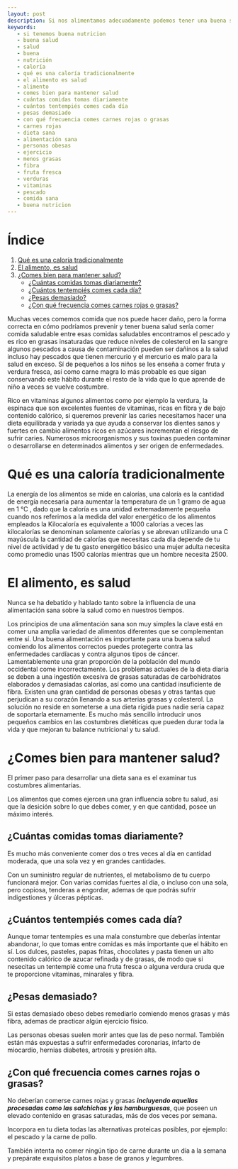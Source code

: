 ```yaml
---
layout: post
description: Si nos alimentamos adecuadamente podemos tener una buena salud, pero si investigamos sobre nutrición tendríamos una idea sobre que alimentos elegir, también tendríamos un detalle extenso sobre los alimentos incluso información que desconocíamos
keywords:
   - si tenemos buena nutricion
   - buena salud
   - salud
   - buena 
   - nutrición
   - caloría
   - qué es una caloría tradicionalmente
   - el alimento es salud
   - alimento
   - comes bien para mantener salud
   - cuántas comidas tomas diariamente
   - cuántos tentempiés comes cada día
   - pesas demasiado
   - con qué frecuencia comes carnes rojas o grasas
   - carnes rojas
   - dieta sana
   - alimentación sana
   - personas obesas
   - ejercicio
   - menos grasas
   - fibra
   - fruta fresca
   - verduras
   - vitaminas
   - pescado
   - comida sana
   - buena nutricion
---
```


# Índice

1. [Qué es una caloría tradicionalmente](#qué-es-una-caloría-tradicionalmente)
2. [El alimento, es salud](#el-alimento-es-salud)
3. [¿Comes bien para mantener salud?](#comes-bien-para-mantener-salud)
     - [¿Cuántas comidas tomas diariamente?](#cuántas-comidas-tomas-diariamente)
     - [¿Cuántos tentempiés comes cada día?](#cuántos-tentempiés-comes-cada-día)
     - [¿Pesas demasiado?](#pesas-demasiado)
     - [¿Con qué frecuencia comes carnes rojas o grasas?](#con-qué-frecuencia-comes-carnes-rojas-o-grasas)

Muchas veces comemos comida que nos puede hacer daño, pero la forma correcta en cómo podríamos prevenir y tener buena salud sería comer comida saludable entre esas comidas saludables encontramos el pescado y es rico en grasas insaturadas que reduce niveles de colesterol en la sangre algunos pescados a causa de contaminación pueden ser dañinos a la salud incluso hay pescados que tienen mercurio y el mercurio es malo para la salud en exceso.
Sí de pequeños a los niños se les enseña a comer fruta y verdura fresca, así como carne magra lo más probable es que sigan conservando este hábito durante el resto de la vida que lo que aprende de niño a veces se vuelve costumbre.

Rico en vitaminas algunos alimentos como por ejemplo la verdura, la espinaca que son excelentes fuentes de vitaminas, ricas en fibra y de bajo contenido calórico, si queremos prevenir las caries necesitamos hacer una dieta equilibrada y variada ya que ayuda a conservar los dientes sanos y fuertes en cambio alimentos ricos en azúcares incrementan el riesgo de sufrir caries. Numerosos microorganismos y sus toxinas pueden contaminar o desarrollarse en determinados alimentos y ser origen de enfermedades.

# Qué es una caloría tradicionalmente

La energía de los alimentos se mide en calorías, una caloría es la cantidad de energía necesaria para aumentar la temperatura de un 1 gramo de agua en 1 °C , dado que la caloría es una unidad extremadamente pequeña cuando nos referimos a la medida del valor energético de los alimentos empleados la Kilocaloría es equivalente a 1000 calorías a veces las kilocalorías se denominan solamente calorías y se abrevan utilizando una C mayúscula la cantidad de calorías que necesitas cada día depende de tu nivel de actividad y de tu gasto energético básico una mujer adulta necesita como promedio unas 1500 calorías mientras que un hombre necesita 2500.

# El alimento, es salud

Nunca se ha debatido y hablado tanto sobre la influencia de una alimentación sana sobre la salud como en nuestros tiempos.

Los principios de una alimentación sana son muy simples la clave está en comer una amplia variedad de alimentos diferentes que se complementan entre sí. Una buena alimentación es importante para una buena salud comiendo los alimentos correctos puedes protegerte contra las enfermedades cardíacas y contra algunos tipos de cáncer. Lamentablemente una gran proporción de la población del mundo occidental come incorrectamente. Los problemas actuales de la dieta diaria se deben a una ingestión excesiva de grasas saturadas de carbohidratos elaborados y demasiadas calorías, así como una cantidad insuficiente de fibra.
Existen una gran cantidad de personas obesas y otras tantas que perjudican a su corazón llenando a sus arterias grasas y colesterol. La solución no reside en someterse a una dieta rígida pues nadie sería capaz de soportarla eternamente. Es mucho más sencillo introducir unos pequeños cambios en las costumbres dietéticas que pueden durar toda la vida y que mejoran tu balance nutricional y tu salud.

# ¿Comes bien para mantener salud?

El primer paso para desarrollar una dieta sana es el examinar tus costumbres alimentarias.

Los alimentos que comes ejercen una gran influencia sobre tu salud, asi que la desición sobre lo que debes comer, y en que cantidad, posee un máximo interés. 

## ¿Cuántas comidas tomas diariamente?

Es mucho más conveniente comer dos o tres veces al día en cantidad moderada, que una sola vez y en grandes cantidades.

Con un suministro regular de nutrientes, el metabolismo de tu cuerpo funcionará mejor. Con varias comidas fuertes al dia, o incluso con una sola, pero copiosa, tenderas a engordar, ademas
de que podrás sufrir indigestiones y úlceras pépticas.

## ¿Cuántos tentempiés comes cada día?

Aunque tomar tentempíes es una mala constumbre que deberías intentar abandonar, lo que tomas entre comidas
es más importante que el hábito en sí. Los dulces, pasteles, papas fritas, chocolates y pasta tienen un alto contenido calórico de azucar refinada y de grasas, de modo
que si nesecitas un tentempié come una fruta fresca o alguna verdura cruda que te proporcione vitaminas, minarales y fibra.

## ¿Pesas demasiado?

Si estas demasiado obeso debes remediarlo comiendo menos grasas y más fibra, ademas de practicar algún ejercicio físico.

Las personas obesas suelen morir antes que las de peso normal. También están más expuestas a sufrir enfermedades coronarias, infarto de miocardio, hernias diabetes, artrosis y presión alta.

## ¿Con qué frecuencia comes carnes rojas o grasas?

No deberían comerse carnes rojas y grasas ***incluyendo aquellas procesadas como las salchichas y las hamburguesas***, que poseen un elevado contenido en grasas saturadas, más de dos veces por semana.

Incorpora en tu dieta todas las alternativas proteicas posibles, por ejemplo: el pescado y la carne de pollo.

También intenta no comer ningún tipo de carne durante un día a la semana y prepárate exquisitos platos a base de granos y legumbres.
